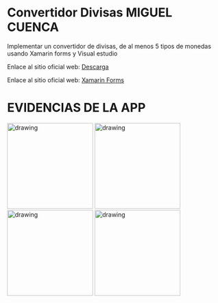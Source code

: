 # Convertidor Divisas  MIGUEL CUENCA

Implementar un convertidor de divisas, de al menos 5 tipos de monedas usando Xamarin forms y Visual estudio


Enlace al sitio oficial web: [Descarga][]

  [Descarga]: https://drive.google.com/drive/folders/1VJMQ6PqOU_VvSXop4EUE7YoM50eY9RGv?usp=sharing

Enlace al sitio oficial web: [Xamarin Forms][]

  [Xamarin Forms]: https://dotnet.microsoft.com/en-us/apps/xamarin/xamarin-forms

EVIDENCIAS DE LA APP
========

<img src="https://i.ibb.co/d5z2Fhw/Whats-App-Image-2022-08-04-at-23-46-13.jpg" alt="drawing" width="200"/>
<img src="https://i.ibb.co/zrDt4Vw/Whats-App-Image-2022-08-04-at-23-46-12-1.jpg"  alt="drawing" width="200"/>
<img src="https://i.ibb.co/kBqh5sK/Whats-App-Image-2022-08-04-at-23-46-12.jpg" alt="drawing" width="200"/>
<img src="https://i.ibb.co/KXkLmCj/Whats-App-Image-2022-08-04-at-23-46-11.jpg" alt="drawing" width="200"/>


